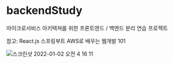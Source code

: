 # backendStudy

마이크로서비스 아키텍쳐를 위한 프론트엔드 / 백엔드 분리 연습 프로젝트

참고: React.js 스프링부트 AWS로 배우는 웹개발 101 

![스크린샷 2022-01-02 오전 4 16 11](https://user-images.githubusercontent.com/40047335/147858457-e94eae7d-9c5e-4809-b06f-09257b821fbd.png)


